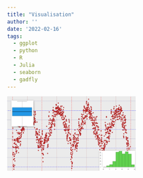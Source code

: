 ```yaml
---
title: "Visualisation"
author: ''
date: '2022-02-16'
tags:
  - ggplot
  - python
  - R
  - Julia
  - seaborn
  - gadfly
---
```

<html>
<body>
<style>

img {
  border-radius: 8px;
}

body {
  scroll-snap-type: y proximity;
  scroll-padding-top: 15vh;
  overflow-y: scroll;
}


</style>


<div id="graph">

<img src="images/graph.png" alt="" width="60%" height="60%"/>

</div>


<p>





</body>
</html>